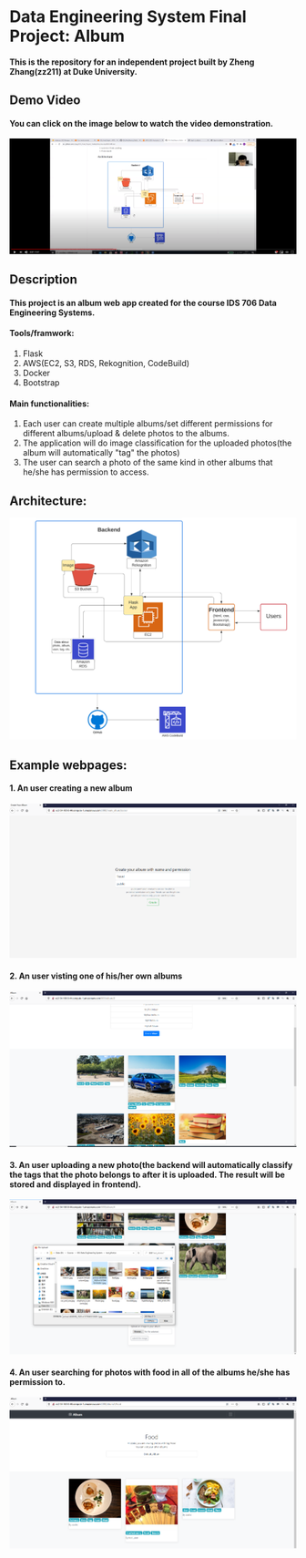 # Data Engineering System Final Project: Album
#### This is the repository for an independent project built by Zheng Zhang(zz211) at Duke University. 
## Demo Video
#### You can click on the image below to watch the video demonstration.
[![demo video](https://github.com/zzpsy/IDS_Final_Project_Public/blob/master/resource/youtube%20screenshot.png)](https://www.youtube.com/watch?v=3Xht7LwqyMQ "demo video")
## Description
#### This project is an album web app created for the course IDS 706 Data Engineering Systems.
#### Tools/framwork: 
1. Flask
2. AWS(EC2, S3, RDS, Rekognition, CodeBuild)
3. Docker
4. Bootstrap
#### Main functionalities: 
1. Each user can create multiple albums/set different permissions for different albums/upload & delete photos to the albums.
2. The application will do image classification for the uploaded photos(the album will automatically "tag" the photos)
3. The user can search a photo of the same kind in other albums that he/she has permission to access.
## Architecture:
![alt text](https://github.com/zzpsy/IDS_Final_Project_Public/blob/master/resource/architecture.png?raw=true)
## Example webpages:
#### 1. An user creating a new album
![alt text](https://github.com/zzpsy/IDS_Final_Project_Public/blob/master/resource/screenshot3.png?raw=true)
#### 2. An user visting one of his/her own albums
![alt text](https://github.com/zzpsy/IDS_Final_Project_Public/blob/master/resource/screenshot1.png?raw=true)
#### 3. An user uploading a new photo(the backend will automatically classify the tags that the photo belongs to after it is uploaded. The result will be stored and displayed in frontend).
![alt text](https://github.com/zzpsy/IDS_Final_Project_Public/blob/master/resource/screenshot4.png?raw=true)
#### 4. An user searching for photos with food in all of the albums he/she has permission to.
![alt text](https://github.com/zzpsy/IDS_Final_Project_Public/blob/master/resource/screenshot2.png?raw=true)
